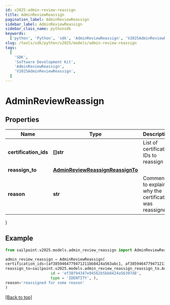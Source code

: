 ```yaml
---
id: v2025-admin-review-reassign
title: AdminReviewReassign
pagination_label: AdminReviewReassign
sidebar_label: AdminReviewReassign
sidebar_class_name: pythonsdk
keywords:
  ['python', 'Python', 'sdk', 'AdminReviewReassign', 'V2025AdminReviewReassign']
slug: /tools/sdk/python/v2025/models/admin-review-reassign
tags:
  [
    'SDK',
    'Software Development Kit',
    'AdminReviewReassign',
    'V2025AdminReviewReassign',
  ]
---
```


# AdminReviewReassign

## Properties

| Name | Type | Description | Notes |
| --- | --- | --- | --- |
| **certification_ids** | **[]str** | List of certification IDs to reassign | [optional] |
| **reassign_to** | [**AdminReviewReassignReassignTo**](admin-review-reassign-reassign-to) |  | [optional] |
| **reason** | **str** | Comment to explain why the certification was reassigned | [optional] |

}

## Example

```python
from sailpoint.v2025.models.admin_review_reassign import AdminReviewReassign

admin_review_reassign = AdminReviewReassign(
certification_ids=[af3859464779471211bb8424a563abc1, af3859464779471211bb8424a563abc2, af3859464779471211bb8424a563abc3],
reassign_to=sailpoint.v2025.models.admin_review_reassign_reassign_to.AdminReviewReassign_reassignTo(
                    id = 'ef38f94347e94562b5bb8424a56397d8',
                    type = 'IDENTITY', ),
reason='reassigned for some reason'
)

```

[[Back to top]](#)
